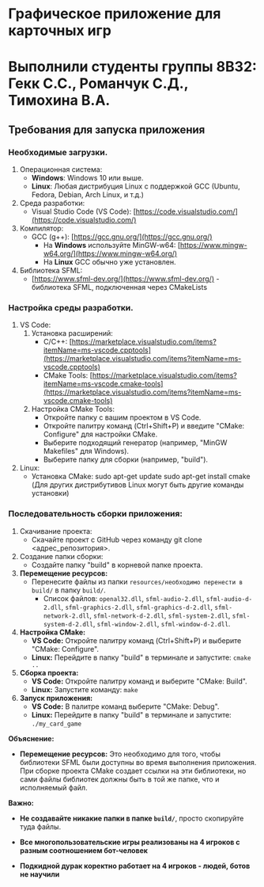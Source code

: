 # Графическое приложение для карточных игр
# Выполнили студенты группы 8В32: Гекк С.С., Романчук С.Д., Тимохина В.А.
## Требования для запуска приложения
### Необходимые загрузки.
1. Операционная система:
   * __Windows__:  Windows 10 или выше.
   * __Linux__:  Любая дистрибуция Linux с поддержкой GCC (Ubuntu, Fedora, Debian, Arch Linux, и т.д.)
2. Среда разработки:
   * Visual Studio Code (VS Code):  [https://code.visualstudio.com/](https://code.visualstudio.com/)
3. Компилятор:
   * GCC (g++):  [https://gcc.gnu.org/](https://gcc.gnu.org/)
     * На __Windows__ используйте MinGW-w64: [https://www.mingw-w64.org/](https://www.mingw-w64.org/)
     * На __Linux__ GCC обычно уже установлен. 
4. Библиотека SFML:
   * [https://www.sfml-dev.org/](https://www.sfml-dev.org/)  - библиотека SFML, подключенная через CMakeLists 
### Настройка среды разработки.
1. VS Code:
   1. Установка расширений: 
       * C/C++:  [https://marketplace.visualstudio.com/items?itemName=ms-vscode.cpptools](https://marketplace.visualstudio.com/items?itemName=ms-vscode.cpptools)
       * CMake Tools: [https://marketplace.visualstudio.com/items?itemName=ms-vscode.cmake-tools](https://marketplace.visualstudio.com/items?itemName=ms-vscode.cmake-tools)
   2. Настройка CMake Tools:
       * Откройте папку с вашим проектом в VS Code.
       * Откройте палитру команд (Ctrl+Shift+P) и введите "CMake: Configure" для настройки CMake.
       * Выберите подходящий генератор (например, "MinGW Makefiles" для Windows).
       * Выберите папку для сборки (например, "build").
2. Linux:
   * Установка CMake:
        sudo apt-get update
        sudo apt-get install cmake
        (Для других дистрибутивов Linux могут быть другие команды установки)
### Последовательность сборки приложения:
1. Скачивание проекта:
   * Скачайте проект с GitHub через команду git clone <адрес_репозитория>. 
2. Создание папки сборки:
   * Создайте папку "build" в корневой папке проекта.
3. **Перемещение ресурсов:**
   * Перенесите файлы из папки `resources/необходимо перенести в build/` в папку `build/`.
     * Список файлов: `openal32.dll`, `sfml-audio-2.dll`, `sfml-audio-d-2.dll`, `sfml-graphics-2.dll`, `sfml-graphics-d-2.dll`, `sfml-network-2.dll`, `sfml-network-d-2.dll`, `sfml-system-2.dll`, `sfml-system-d-2.dll`, `sfml-window-2.dll`, `sfml-window-d-2.dll`.
4. **Настройка CMake:**
   * **VS Code:** Откройте палитру команд (Ctrl+Shift+P) и выберите "CMake: Configure".
   * **Linux:** Перейдите в папку "build" в терминале и запустите: `cmake ..`
5. **Сборка проекта:**
   * **VS Code:**  Откройте палитру команд и выберите "CMake: Build".
   * **Linux:**  Запустите команду: `make`
6. **Запуск приложения:**
   * **VS Code:**  В палитре команд выберите "CMake: Debug".
   * **Linux:**  Перейдите в папку "build" в терминале и запустите: `./my_card_game`

**Объяснение:**

* **Перемещение ресурсов:**  Это необходимо для того, чтобы библиотеки SFML были доступны во время выполнения приложения.  При сборке проекта CMake создает ссылки на эти библиотеки, но сами файлы библиотек должны быть в той же папке, что и исполняемый файл.

**Важно:**
* **Не создавайте никакие папки в папке `build/`**, просто скопируйте туда файлы.

* **Все многопользовательские игры реализованы на 4 игроков с разным соотношением бот-человек**
* **Подкидной дурак коректно работает на 4 игроков - людей, ботов не научили**
